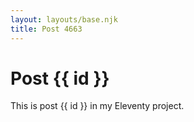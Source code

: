 ```yaml
---
layout: layouts/base.njk
title: Post 4663
---
```


# Post {{ id }}

This is post {{ id }} in my Eleventy project.
